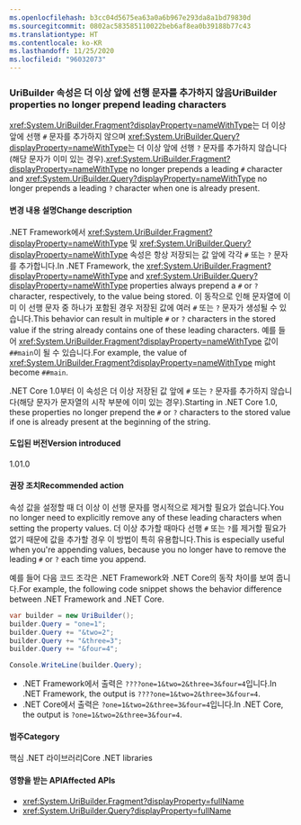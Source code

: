```yaml
---
ms.openlocfilehash: b3cc04d5675ea63a0a6b967e293da8a1bd79830d
ms.sourcegitcommit: 0802ac583585110022beb6af8ea0b39188b77c43
ms.translationtype: HT
ms.contentlocale: ko-KR
ms.lasthandoff: 11/25/2020
ms.locfileid: "96032073"
---
```

### <a name="uribuilder-properties-no-longer-prepend-leading-characters"></a><span data-ttu-id="a5f1d-101">UriBuilder 속성은 더 이상 앞에 선행 문자를 추가하지 않음</span><span class="sxs-lookup"><span data-stu-id="a5f1d-101">UriBuilder properties no longer prepend leading characters</span></span>

<span data-ttu-id="a5f1d-102"><xref:System.UriBuilder.Fragment?displayProperty=nameWithType>는 더 이상 앞에 선행 `#` 문자를 추가하지 않으며 <xref:System.UriBuilder.Query?displayProperty=nameWithType>는 더 이상 앞에 선행 `?` 문자를 추가하지 않습니다(해당 문자가 이미 있는 경우).</span><span class="sxs-lookup"><span data-stu-id="a5f1d-102"><xref:System.UriBuilder.Fragment?displayProperty=nameWithType> no longer prepends a leading `#` character and <xref:System.UriBuilder.Query?displayProperty=nameWithType> no longer prepends a leading `?` character when one is already present.</span></span>

#### <a name="change-description"></a><span data-ttu-id="a5f1d-103">변경 내용 설명</span><span class="sxs-lookup"><span data-stu-id="a5f1d-103">Change description</span></span>

<span data-ttu-id="a5f1d-104">.NET Framework에서 <xref:System.UriBuilder.Fragment?displayProperty=nameWithType> 및 <xref:System.UriBuilder.Query?displayProperty=nameWithType> 속성은 항상 저장되는 값 앞에 각각 `#` 또는 `?` 문자를 추가합니다.</span><span class="sxs-lookup"><span data-stu-id="a5f1d-104">In .NET Framework, the <xref:System.UriBuilder.Fragment?displayProperty=nameWithType> and <xref:System.UriBuilder.Query?displayProperty=nameWithType> properties always prepend a `#` or `?` character, respectively, to the value being stored.</span></span> <span data-ttu-id="a5f1d-105">이 동작으로 인해 문자열에 이미 이 선행 문자 중 하나가 포함된 경우 저장된 값에 여러 `#` 또는 `?` 문자가 생성될 수 있습니다.</span><span class="sxs-lookup"><span data-stu-id="a5f1d-105">This behavior can result in multiple `#` or `?` characters in the stored value if the string already contains one of these leading characters.</span></span> <span data-ttu-id="a5f1d-106">예를 들어 <xref:System.UriBuilder.Fragment?displayProperty=nameWithType> 값이 `##main`이 될 수 있습니다.</span><span class="sxs-lookup"><span data-stu-id="a5f1d-106">For example, the value of <xref:System.UriBuilder.Fragment?displayProperty=nameWithType> might become `##main`.</span></span>

<span data-ttu-id="a5f1d-107">.NET Core 1.0부터 이 속성은 더 이상 저장된 값 앞에 `#` 또는 `?` 문자를 추가하지 않습니다(해당 문자가 문자열의 시작 부분에 이미 있는 경우).</span><span class="sxs-lookup"><span data-stu-id="a5f1d-107">Starting in .NET Core 1.0, these properties no longer prepend the `#` or `?` characters to the stored value if one is already present at the beginning of the string.</span></span>

#### <a name="version-introduced"></a><span data-ttu-id="a5f1d-108">도입된 버전</span><span class="sxs-lookup"><span data-stu-id="a5f1d-108">Version introduced</span></span>

<span data-ttu-id="a5f1d-109">1.0</span><span class="sxs-lookup"><span data-stu-id="a5f1d-109">1.0</span></span>

#### <a name="recommended-action"></a><span data-ttu-id="a5f1d-110">권장 조치</span><span class="sxs-lookup"><span data-stu-id="a5f1d-110">Recommended action</span></span>

<span data-ttu-id="a5f1d-111">속성 값을 설정할 때 더 이상 이 선행 문자를 명시적으로 제거할 필요가 없습니다.</span><span class="sxs-lookup"><span data-stu-id="a5f1d-111">You no longer need to explicitly remove any of these leading characters when setting the property values.</span></span> <span data-ttu-id="a5f1d-112">더 이상 추가할 때마다 선행 `#` 또는 `?`를 제거할 필요가 없기 때문에 값을 추가할 경우 이 방법이 특히 유용합니다.</span><span class="sxs-lookup"><span data-stu-id="a5f1d-112">This is especially useful when you're appending values, because you no longer have to remove the leading `#` or `?` each time you append.</span></span>

<span data-ttu-id="a5f1d-113">예를 들어 다음 코드 조각은 .NET Framework와 .NET Core의 동작 차이를 보여 줍니다.</span><span class="sxs-lookup"><span data-stu-id="a5f1d-113">For example, the following code snippet shows the behavior difference between .NET Framework and .NET Core.</span></span>

```csharp
var builder = new UriBuilder();
builder.Query = "one=1";
builder.Query += "&two=2";
builder.Query += "&three=3";
builder.Query += "&four=4";

Console.WriteLine(builder.Query);
```

- <span data-ttu-id="a5f1d-114">.NET Framework에서 출력은 `????one=1&two=2&three=3&four=4`입니다.</span><span class="sxs-lookup"><span data-stu-id="a5f1d-114">In .NET Framework, the output is `????one=1&two=2&three=3&four=4`.</span></span>
- <span data-ttu-id="a5f1d-115">.NET Core에서 출력은 `?one=1&two=2&three=3&four=4`입니다.</span><span class="sxs-lookup"><span data-stu-id="a5f1d-115">In .NET Core, the output is `?one=1&two=2&three=3&four=4`.</span></span>

#### <a name="category"></a><span data-ttu-id="a5f1d-116">범주</span><span class="sxs-lookup"><span data-stu-id="a5f1d-116">Category</span></span>

<span data-ttu-id="a5f1d-117">핵심 .NET 라이브러리</span><span class="sxs-lookup"><span data-stu-id="a5f1d-117">Core .NET libraries</span></span>

#### <a name="affected-apis"></a><span data-ttu-id="a5f1d-118">영향을 받는 API</span><span class="sxs-lookup"><span data-stu-id="a5f1d-118">Affected APIs</span></span>

- <xref:System.UriBuilder.Fragment?displayProperty=fullName>
- <xref:System.UriBuilder.Query?displayProperty=fullName>

<!--

#### Affected APIs

- `T:System.UriBuilder.Fragment`
- `T:System.UriBuilder.Query`

-->
